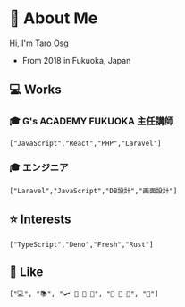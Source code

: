 # 👾 About Me

<!--
```json
{
  "name": "Taro Ohsugi",
  "works" : [
    {
      "work": "🎓 G's ACADEMY FUKUOKA 主任講師",
      "skills": [
        "JavaScript",
        "React",
        "PHP",
        "Laravel"
      ]
    },
    {
      "work": "🎓 エンジニア",
      "skills": [
        "Laravel",
        "JavaScript",
        "画面設計",
        "DB設計"
      ]
    }
  ],
  "interests": [
    "TypeScript",
    "Deno",
    "Fresh",
    "Rust"
  ],
  "like": [
    ["💻", "📚", "✈", "🥃"]
  ]
}
```
-->


Hi, I'm Taro Osg

- From 2018 in Fukuoka, Japan

## 💻 Works

### 🎓 G's ACADEMY FUKUOKA 主任講師

```
["JavaScript","React","PHP","Laravel"]
```
### 🎓 エンジニア

```
["Laravel","JavaScript","DB設計","画面設計"]
```

<!--
## 📚 History

- 茨城県出身
- 北海道大学工学部卒業
- 北海道大学大学院情報科学研究科修了
- 医療系メーカー（企画 && 設計 && 開発）
- G's ACADEMY TOKYO チューター @東京
- G's ACADEMY FUKUOKA 講師 @福岡
- エンジニア（Laravelメイン） @リモート
-->

## ⭐ Interests

```
["TypeScript","Deno","Fresh","Rust"]
```

## 🥃 Like

```
["💻", "📚", "🛩️ 🚌 🚅 🚃", "🥃 🍷 🍺", "🚮"]
```
